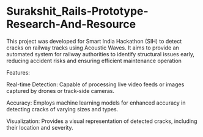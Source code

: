 # Surakshit_Rails-Prototype-Research-And-Resource
This project was developed for Smart India Hackathon (SIH) to detect cracks on railway tracks using Acoustic Waves. It aims to provide an automated system for railway authorities to identify structural issues early, reducing accident risks and ensuring efficient maintenance operation

Features:

Real-time Detection: Capable of processing live video feeds or images captured by drones or track-side cameras.

Accuracy: Employs machine learning models for enhanced accuracy in detecting cracks of varying sizes and types.

Visualization: Provides a visual representation of detected cracks, including their location and severity.
